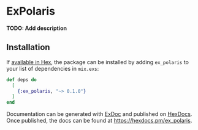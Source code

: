 # ExPolaris

**TODO: Add description**

## Installation

If [available in Hex](https://hex.pm/docs/publish), the package can be installed
by adding `ex_polaris` to your list of dependencies in `mix.exs`:

```elixir
def deps do
  [
    {:ex_polaris, "~> 0.1.0"}
  ]
end
```

Documentation can be generated with [ExDoc](https://github.com/elixir-lang/ex_doc)
and published on [HexDocs](https://hexdocs.pm). Once published, the docs can
be found at <https://hexdocs.pm/ex_polaris>.

